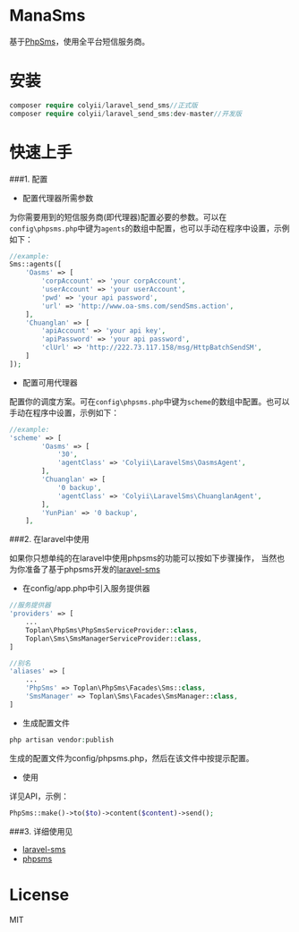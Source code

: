 # ManaSms

基于[PhpSms](https://github.com/toplan/phpsms)，使用全平台短信服务商。

# 安装

```php
composer require colyii/laravel_send_sms//正式版
composer require colyii/laravel_send_sms:dev-master//开发版
```

# 快速上手

###1. 配置

- 配置代理器所需参数

为你需要用到的短信服务商(即代理器)配置必要的参数。可以在`config\phpsms.php`中键为`agents`的数组中配置，也可以手动在程序中设置，示例如下：

```php
//example:
Sms::agents([
    'Oasms' => [
        'corpAccount' => 'your corpAccount',
        'userAccount' => 'your userAccount',
        'pwd' => 'your api password',
        'url' => 'http://www.oa-sms.com/sendSms.action',
    ],
    'Chuanglan' => [
        'apiAccount' => 'your api key',
        'apiPassword' => 'your api password',
        'clUrl' => 'http://222.73.117.158/msg/HttpBatchSendSM',
    ]
]);
```

- 配置可用代理器

配置你的调度方案。可在`config\phpsms.php`中键为`scheme`的数组中配置。也可以手动在程序中设置，示例如下：

```php
//example:
'scheme' => [
        'Oasms' => [
            '30',
            'agentClass' => 'Colyii\LaravelSms\OasmsAgent',
        ],
        'Chuanglan' => [
            '0 backup',
            'agentClass' => 'Colyii\LaravelSms\ChuanglanAgent',
        ],
        'YunPian' => '0 backup',
    ],
```

###2. 在laravel中使用

如果你只想单纯的在laravel中使用phpsms的功能可以按如下步骤操作，
当然也为你准备了基于phpsms开发的[laravel-sms](https://github.com/toplan/laravel-sms)

* 在config/app.php中引入服务提供器

```php
//服务提供器
'providers' => [
    ...
    Toplan\PhpSms\PhpSmsServiceProvider::class,
    Toplan\Sms\SmsManagerServiceProvider::class,
]

//别名
'aliases' => [
    ...
    'PhpSms' => Toplan\PhpSms\Facades\Sms::class,
    'SmsManager' => Toplan\Sms\Facades\SmsManager::class,
]
```

* 生成配置文件

```php
php artisan vendor:publish
```
生成的配置文件为config/phpsms.php，然后在该文件中按提示配置。

* 使用

详见API，示例：
```php
PhpSms::make()->to($to)->content($content)->send();
```

###3. 详细使用见
* [laravel-sms](https://github.com/toplan/laravel-sms)
* [phpsms](https://github.com/toplan/phpsms)

# License

MIT

